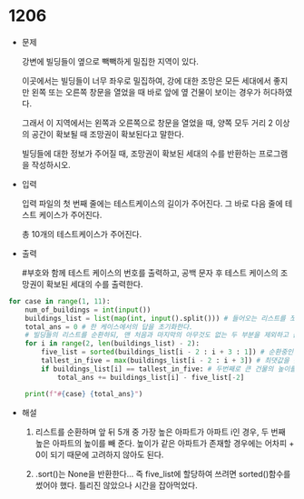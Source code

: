 # 1206

- 문제

  강변에 빌딩들이 옆으로 빽빽하게 밀집한 지역이 있다.

  이곳에서는 빌딩들이 너무 좌우로 밀집하여, 강에 대한 조망은 모든 세대에서 좋지만 왼쪽 또는 오른쪽 창문을 열었을 때 바로 앞에 옆 건물이 보이는 경우가 허다하였다.

  그래서 이 지역에서는 왼쪽과 오른쪽으로 창문을 열었을 때, 양쪽 모두 거리 2 이상의 공간이 확보될 때 조망권이 확보된다고 말한다.

  빌딩들에 대한 정보가 주어질 때, 조망권이 확보된 세대의 수를 반환하는 프로그램을 작성하시오.

- 입력

  입력 파일의 첫 번째 줄에는 테스트케이스의 길이가 주어진다. 그 바로 다음 줄에 테스트 케이스가 주어진다.

  총 10개의 테스트케이스가 주어진다.

- 출력

  \#부호와 함께 테스트 케이스의 번호를 출력하고, 공백 문자 후 테스트 케이스의 조망권이 확보된 세대의 수를 출력한다.

```python
for case in range(1, 11):
    num_of_buildings = int(input())
    buildings_list = list(map(int, input().split())) # 들어오는 리스트를 쪼갠다.
    total_ans = 0 # 한 케이스에서의 답을 초기화한다.
    # 빌딩들의 리스트를 순환하되, 맨 처음과 마지막의 아무것도 없는 두 부분을 제외하고 순환한다.
    for i in range(2, len(buildings_list) - 2):
        five_list = sorted(buildings_list[i - 2 : i + 3 : 1]) # 순환중인 건물의 뒤 2개, 앞 2개를 비교
        tallest_in_five = max(buildings_list[i - 2 : i + 3]) # 최댓값을 뽑은 후, 만약 최대값이 본 건물이라면
        if buildings_list[i] == tallest_in_five: # 두번째로 큰 건물의 높이를 빼 줘 더해준다.
            total_ans += buildings_list[i] - five_list[-2]

    print(f"#{case} {total_ans}")

```

- 해설

  1) 리스트를 순환하며 앞 뒤 5개 중 가장 높은 아파트가 아파트 i인 경우, 두 번째 높은 아파트의 높이를 빼 준다. 높이가 같은 아파트가 존재할 경우에는 어차피 + 0이 되기 때문에 고려하지 않아도 된다.

  2) .sort()는 None을 반환한다... 즉 five_list에 할당하여 쓰려면 sorted()함수를 썼어야 했다. 틀리진 않았으나 시간을 잡아먹었다.